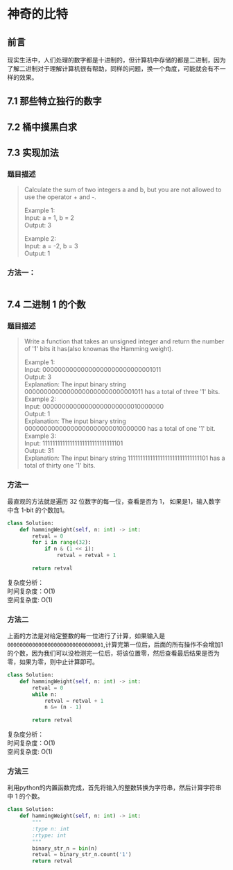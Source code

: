# 神奇的比特

## 前言

现实生活中，人们处理的数字都是十进制的，但计算机中存储的都是二进制，因为了解二进制对于理解计算机很有帮助，同样的问题，换一个角度，可能就会有不一样的效果。

## 7.1 那些特立独行的数字

## 7.2 桶中摸黑白求

## 7.3 实现加法

### 题目描述
> Calculate the sum of two integers a and b, but you are not allowed to use the operator + and -.  
> 
> Example 1:  
> Input: a = 1, b = 2  
> Output: 3  
> 
> Example 2:  
> Input: a = -2, b = 3  
> Output: 1

### 方法一：

```
```

## 7.4 二进制 1 的个数

### 题目描述
> Write a function that takes an unsigned integer and return the number of '1' bits it has(also knownas the Hamming weight).
>
> Example 1:  
> Input: 00000000000000000000000000001011  
> Output: 3  
> Explanation: The input binary string 00000000000000000000000000001011 has a total of three '1' bits.   
> Example 2:  
> Input: 00000000000000000000000010000000  
> Output: 1  
> Explanation: The input binary string 00000000000000000000000010000000 has a total of one '1' bit.   
> Example 3:  
> Input: 11111111111111111111111111111101  
> Output: 31  
> Explanation: The input binary string 11111111111111111111111111111101 has a total of thirty one '1' bits.  

### 方法一

最直观的方法就是遍历 32 位数字的每一位，查看是否为 1， 如果是1，输入数字中含 1-bit 的个数加1。

```python
class Solution:
    def hammingWeight(self, n: int) -> int:
        retval = 0
        for i in range(32):
            if n & (1 << i):
                retval = retval + 1
                
        return retval
```
复杂度分析：  
时间复杂度：O(1)  
空间复杂度: O(1)  

### 方法二

上面的方法是对给定整数的每一位进行了计算，如果输入是` 0000000000000000000000000000001`,计算完第一位后，后面的所有操作不会增加1的个数，因为我们可以没检测完一位后，将该位置零，然后查看最后结果是否为零，如果为零，则中止计算即可。

```python
class Solution:
    def hammingWeight(self, n: int) -> int:
        retval = 0
        while n:
            retval = retval + 1
            n &= (n - 1)
                
        return retval
```
复杂度分析：  
时间复杂度：O(1)  
空间复杂度: O(1)  

### 方法三

利用python的内置函数完成，首先将输入的整数转换为字符串，然后计算字符串中 1 的个数。

```python
class Solution:
    def hammingWeight(self, n: int) -> int:
        """
        :type n: int
        :rtype: int
        """
        binary_str_n = bin(n)
        retval = binary_str_n.count('1')
        return retval
```
